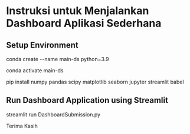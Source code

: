 # Instruksi untuk Menjalankan Dashboard Aplikasi Sederhana

## Setup Environment

conda create --name main-ds python=3.9

conda activate main-ds

pip install numpy pandas scipy matplotlib seaborn jupyter streamlit babel


## Run Dashboard Application using Streamlit

streamlit run DashboardSubmission.py

Terima Kasih